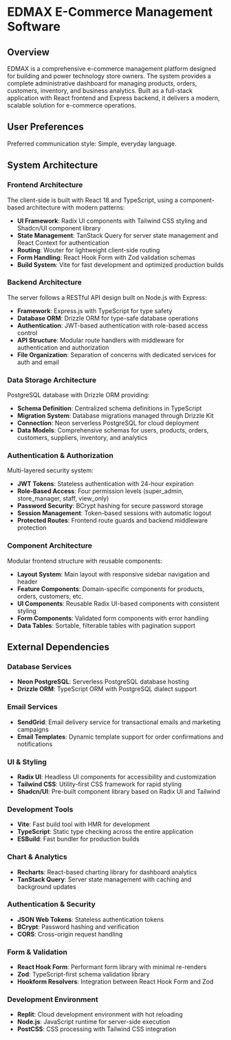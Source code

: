 # EDMAX E-Commerce Management Software

## Overview

EDMAX is a comprehensive e-commerce management platform designed for building and power technology store owners. The system provides a complete administrative dashboard for managing products, orders, customers, inventory, and business analytics. Built as a full-stack application with React frontend and Express backend, it delivers a modern, scalable solution for e-commerce operations.

## User Preferences

Preferred communication style: Simple, everyday language.

## System Architecture

### Frontend Architecture
The client-side is built with React 18 and TypeScript, using a component-based architecture with modern patterns:
- **UI Framework**: Radix UI components with Tailwind CSS styling and Shadcn/UI component library
- **State Management**: TanStack Query for server state management and React Context for authentication
- **Routing**: Wouter for lightweight client-side routing
- **Form Handling**: React Hook Form with Zod validation schemas
- **Build System**: Vite for fast development and optimized production builds

### Backend Architecture
The server follows a RESTful API design built on Node.js with Express:
- **Framework**: Express.js with TypeScript for type safety
- **Database ORM**: Drizzle ORM for type-safe database operations
- **Authentication**: JWT-based authentication with role-based access control
- **API Structure**: Modular route handlers with middleware for authentication and authorization
- **File Organization**: Separation of concerns with dedicated services for auth and email

### Data Storage Architecture
PostgreSQL database with Drizzle ORM providing:
- **Schema Definition**: Centralized schema definitions in TypeScript
- **Migration System**: Database migrations managed through Drizzle Kit
- **Connection**: Neon serverless PostgreSQL for cloud deployment
- **Data Models**: Comprehensive schemas for users, products, orders, customers, suppliers, inventory, and analytics

### Authentication & Authorization
Multi-layered security system:
- **JWT Tokens**: Stateless authentication with 24-hour expiration
- **Role-Based Access**: Four permission levels (super_admin, store_manager, staff, view_only)
- **Password Security**: BCrypt hashing for secure password storage
- **Session Management**: Token-based sessions with automatic logout
- **Protected Routes**: Frontend route guards and backend middleware protection

### Component Architecture
Modular frontend structure with reusable components:
- **Layout System**: Main layout with responsive sidebar navigation and header
- **Feature Components**: Domain-specific components for products, orders, customers, etc.
- **UI Components**: Reusable Radix UI-based components with consistent styling
- **Form Components**: Validated form components with error handling
- **Data Tables**: Sortable, filterable tables with pagination support

## External Dependencies

### Database Services
- **Neon PostgreSQL**: Serverless PostgreSQL database hosting
- **Drizzle ORM**: TypeScript ORM with PostgreSQL dialect support

### Email Services
- **SendGrid**: Email delivery service for transactional emails and marketing campaigns
- **Email Templates**: Dynamic template support for order confirmations and notifications

### UI & Styling
- **Radix UI**: Headless UI components for accessibility and customization
- **Tailwind CSS**: Utility-first CSS framework for rapid styling
- **Shadcn/UI**: Pre-built component library based on Radix UI and Tailwind

### Development Tools
- **Vite**: Fast build tool with HMR for development
- **TypeScript**: Static type checking across the entire application
- **ESBuild**: Fast bundler for production builds

### Chart & Analytics
- **Recharts**: React-based charting library for dashboard analytics
- **TanStack Query**: Server state management with caching and background updates

### Authentication & Security
- **JSON Web Tokens**: Stateless authentication tokens
- **BCrypt**: Password hashing and verification
- **CORS**: Cross-origin request handling

### Form & Validation
- **React Hook Form**: Performant form library with minimal re-renders
- **Zod**: TypeScript-first schema validation library
- **Hookform Resolvers**: Integration between React Hook Form and Zod

### Development Environment
- **Replit**: Cloud development environment with hot reloading
- **Node.js**: JavaScript runtime for server-side execution
- **PostCSS**: CSS processing with Tailwind CSS integration